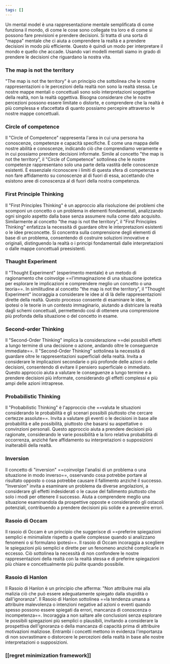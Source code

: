 ```yaml
---
tags: []
---
```

Un mental model è una rappresentazione mentale semplificata di come funziona il mondo, di come le cose sono collegate tra loro e di come si possono fare previsioni e prendere decisioni. Si tratta di una sorta di "mappa" mentale che ci aiuta a comprendere la realtà e a prendere decisioni in modo più efficiente.
Questo è quindi un modo per interpretare il mondo e quello che accade.
Usando vari modelli mentali siamo in grado di prendere le decisioni che riguardano la nostra vita.

### The map is not the territory
"The map is not the territory" è un principio che sottolinea che le nostre rappresentazioni o le percezioni della realtà non sono la realtà stessa. Le nostre mappe mentali o concettuali sono solo interpretazioni soggettive della realtà, non la realtà oggettiva. Bisogna considerare che le nostre percezioni possono essere limitate o distorte, e comprendere che la realtà è più complessa e sfaccettata di quanto possiamo percepire attraverso le nostre mappe concettuali.

### Circle of competence
Il "Circle of Competence" rappresenta l'area in cui una persona ha conoscenze, competenze e capacità specifiche. È come una mappa delle nostre abilità e conoscenze, indicando ciò che comprendiamo veramente e in cui possiamo prendere decisioni informate. Simile al concetto "the map is not the territory", il "Circle of Competence" sottolinea che le nostre competenze rappresentano solo una parte della vastità delle conoscenze esistenti. È essenziale riconoscere i limiti di questa sfera di competenza e non fare affidamento su conoscenze al di fuori di essa, accettando che esistono aree di conoscenza al di fuori della nostra competenza.

### First Principle Thinking
Il "First Principles Thinking" è un approccio alla risoluzione dei problemi che scomponi un concetto o un problema in elementi fondamentali, analizzando ogni singolo aspetto dalla base senza assumere nulla come dato acquisito. Similarmente al concetto "the map is not the territory", il "First Principles Thinking" enfatizza la necessità di guardare oltre le interpretazioni esistenti o le idee preconcette. Si concentra sulla comprensione degli elementi di base di un problema, consentendo di costruire soluzioni innovative e originali, distinguendo la realtà o i principi fondamentali dalle interpretazioni o dalle mappe concettuali preesistenti.

### Thaught Experiment

Il "Thought Experiment" (esperimento mentale) è un metodo di ragionamento che coinvolge ==l'immaginazione di una situazione ipotetica per esplorare le implicazioni e comprendere meglio un concetto o una teoria==. In similitudine al concetto "the map is not the territory", il "Thought Experiment" incoraggia a considerare le idee al di là delle rappresentazioni dirette della realtà. Questo processo consente di esaminare le idee, le ipotesi o le teorie in un contesto immaginario, aiutando a districare la realtà dagli schemi concettuali, permettendo così di ottenere una comprensione più profonda della situazione o del concetto in esame.

### Second-order Thinking

Il "Second-Order Thinking" implica la considerazione ==dei possibili effetti a lungo termine di una decisione o azione, andando oltre le conseguenze immediate==.
Il "Second-Order Thinking" sottolinea la necessità di guardare oltre le rappresentazioni superficiali della realtà. Invita a considerare le implicazioni secondarie o più profonde delle azioni o delle decisioni, consentendo di evitare il pensiero superficiale o immediato. Questo approccio aiuta a valutare le conseguenze a lungo termine e a prendere decisioni più informate, considerando gli effetti complessi e più ampi delle azioni intraprese.

### Probabilistic Thinking

Il "Probabilistic Thinking" è l'approccio che ==valuta le situazioni considerando le probabilità e gli scenari possibili piuttosto che cercare certezze assolute==.
Invita a valutare gli eventi o le decisioni in base alle probabilità e alle possibilità, piuttosto che basarsi su aspettative o convinzioni personali. Questo approccio aiuta a prendere decisioni più ragionate, considerando le varie possibilità e la loro relativa probabilità di occorrenza, anziché fare affidamento su interpretazioni o supposizioni inalterabili della realtà.

### Inversion

Il concetto di "inversion" ==coinvolge l'analisi di un problema o una situazione in modo inverso==, osservando cosa potrebbe portare al risultato opposto o cosa potrebbe causare il fallimento anziché il successo. "Inversion" invita a esaminare un problema da diverse angolazioni, a considerare gli effetti indesiderati o le cause del fallimento piuttosto che solo i modi per ottenere il successo. Aiuta a comprendere meglio una situazione esaminandola da prospettive opposte e considerando gli ostacoli potenziali, contribuendo a prendere decisioni più solide e a prevenire errori.

### Rasoio di Occam

Il rasoio di Occam è un principio che suggerisce di ==preferire spiegazioni semplici e minimaliste rispetto a quelle complesse quando si analizzano fenomeni o si formulano ipotesi==.
Il rasoio di Occam incoraggia a scegliere le spiegazioni più semplici e dirette per un fenomeno anziché complicarle in eccesso. Ciò sottolinea la necessità di non confondere le nostre rappresentazioni della realtà con la realtà stessa e di preferire spiegazioni più chiare e concettualmente più pulite quando possibile.

### Rasoio di Hanlon
Il Rasoio di Hanlon è un principio che afferma: "Non attribuire mai alla malizia ciò che può essere adeguatamente spiegato dalla stupidità o dall'ignoranza".
Il Rasoio di Hanlon sottolinea ==la tendenza umana a attribuire malevolenza o intenzioni negative ad azioni o eventi quando spesso possono essere spiegati da errori, mancanza di conoscenza o incompetenza==. Incoraggia a non saltare alle conclusioni senza esplorare le possibili spiegazioni più semplici o plausibili, invitando a considerare la prospettiva dell'ignoranza o della mancanza di capacità prima di attribuire motivazioni maliziose. Entrambi i concetti mettono in evidenza l'importanza di non sovrastimare o distorcere le percezioni della realtà in base alle nostre interpretazioni o supposizioni.

### [[regret minimization framework]]
